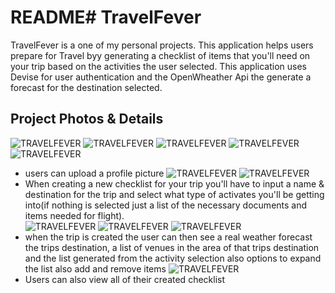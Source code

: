 # README# TravelFever
TravelFever is a one of my personal projects. This application helps users prepare for Travel byy generating a checklist of items that you'll need on your trip based on the activities the user selected. This application uses Devise for user authentication and the OpenWheather Api the generate a forecast for the destination selected.

## Project Photos & Details

![TRAVELFEVER](https://github.com/kalil1/TravelFever/blob/master/app/assets/images/sign_in.png)
![TRAVELFEVER](https://github.com/kalil1/TravelFever/blob/master/app/assets/images/sign_up.png)
![TRAVELFEVER](https://github.com/kalil1/TravelFever/blob/master/app/assets/images/home2.png)
![TRAVELFEVER](https://github.com/kalil1/TravelFever/blob/master/app/assets/images/nav-dropdown.png)
![TRAVELFEVER](https://github.com/kalil1/TravelFever/blob/master/app/assets/images/home-profile.png)
* users can upload a profile picture
![TRAVELFEVER](https://github.com/kalil1/TravelFever/blob/master/app/assets/images/create.png)
![TRAVELFEVER](https://github.com/kalil1/TravelFever/blob/master/app/assets/images/create-calender.png)
* When creating a new checklist for your trip you'll have to input a name & destination for the trip and select what type of activates you'll be getting into(if nothing is selected just a list of the necessary documents and items needed for flight).  
![TRAVELFEVER](https://github.com/kalil1/TravelFever/blob/master/app/assets/images/NYtrip.png)
![TRAVELFEVER](https://github.com/kalil1/TravelFever/blob/master/app/assets/images/trip-list.png)
![TRAVELFEVER](https://github.com/kalil1/TravelFever/blob/master/app/assets/images/list-expanded.png)
* when the trip is created the user can then see a real weather forecast the trips destination, a list of venues in the area of that trips destination and the list generated from the activity selection also options to expand the list also add and remove items
![TRAVELFEVER](https://github.com/kalil1/TravelFever/blob/master/app/assets/images/list-index.png)
* Users can also view all of their created checklist
